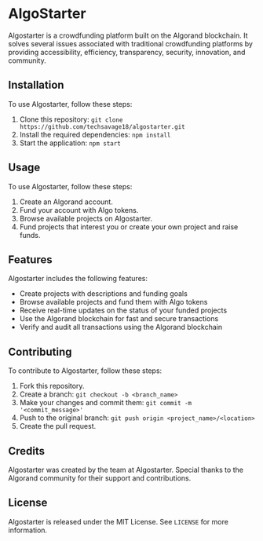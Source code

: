 # AlgoStarter

Algostarter is a crowdfunding platform built on the Algorand blockchain. It solves several issues associated with traditional crowdfunding platforms by providing accessibility, efficiency, transparency, security, innovation, and community.

## Installation

To use Algostarter, follow these steps:

1. Clone this repository: `git clone https://github.com/techsavage18/algostarter.git`
2. Install the required dependencies: `npm install`
3. Start the application: `npm start`

## Usage

To use Algostarter, follow these steps:

1. Create an Algorand account.
2. Fund your account with Algo tokens.
3. Browse available projects on Algostarter.
4. Fund projects that interest you or create your own project and raise funds.

## Features

Algostarter includes the following features:

- Create projects with descriptions and funding goals
- Browse available projects and fund them with Algo tokens
- Receive real-time updates on the status of your funded projects
- Use the Algorand blockchain for fast and secure transactions
- Verify and audit all transactions using the Algorand blockchain

## Contributing

To contribute to Algostarter, follow these steps:

1. Fork this repository.
2. Create a branch: `git checkout -b <branch_name>`
3. Make your changes and commit them: `git commit -m '<commit_message>'`
4. Push to the original branch: `git push origin <project_name>/<location>`
5. Create the pull request.

## Credits

Algostarter was created by the team at Algostarter. Special thanks to the Algorand community for their support and contributions.

## License

Algostarter is released under the MIT License. See `LICENSE` for more information.


